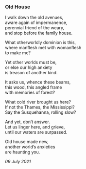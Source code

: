 ### Old House

I walk down the old avenues,\
aware again of impermanence,\
perennial friend of the weary,\
and stop before the family house.

What otherworldly dominion is this,\
where manflesh met with womanflesh\
to make me?

Yet other worlds must be,\
or else our high anxiety\
is treason of another kind.

It asks us, whence these beams,\
this wood, this angled frame\
with memories of forest?

What cold river brought us here?\
If not the Thames, the Mississippi?\
Say the Susquehanna, rolling slow?

And yet, don’t answer.\
Let us linger here, and grieve,\
until our waters are surpassed.

Old house made new,\
another world’s anxieties\
are haunting you.

*09 July 2021*